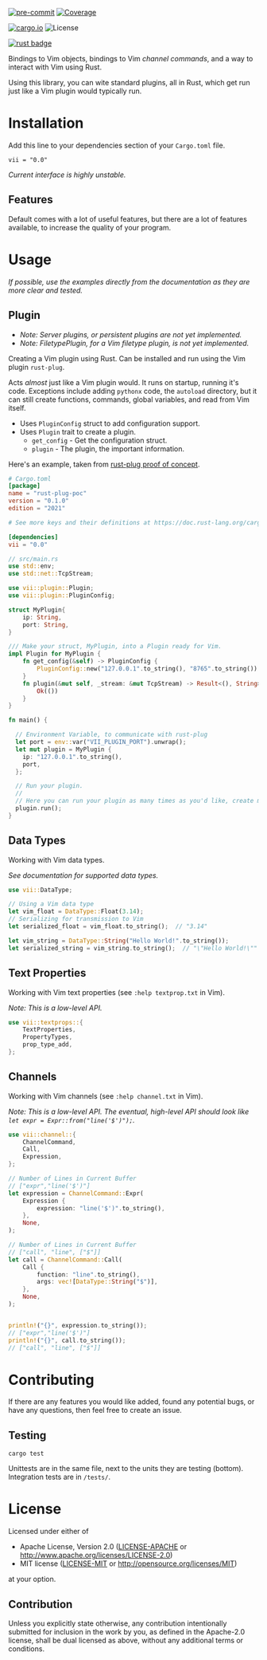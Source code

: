 [![pre-commit](https://img.shields.io/badge/pre--commit-enabled-brightgreen?logo=pre-commit&logoColor=white)](https://github.com/pre-commit/pre-commit)
[![Coverage](https://github.com/AceofSpades5757/vii/actions/workflows/tests.yml/badge.svg)](https://github.com/AceofSpades5757/vii/actions/workflows/tests.yml)

[![cargo.io](https://img.shields.io/crates/v/vii)](https://crates.io/crates/vii)
![License](https://img.shields.io/crates/l/vii?color=purple)

[![rust badge](https://img.shields.io/static/v1?label=Made%20with&message=Rust&style=for-the-badge&logo=rust&labelColor=e82833&color=b11522)](https://www.rust-lang.org/)

Bindings to Vim objects, bindings to Vim _channel commands_, and a way to interact with Vim using Rust.

Using this library, you can wite standard plugins, all in Rust, which get run just like a Vim plugin would typically run.

# Installation

Add this line to your dependencies section of your `Cargo.toml` file.

`vii = "0.0"`

_Current interface is highly unstable._

## Features

Default comes with a lot of useful features, but there are a lot of features available, to increase the quality of your program.

# Usage

_If possible, use the examples directly from the documentation as they are more clear and tested._

## Plugin

- _Note: Server plugins, or persistent plugins are not yet implemented._
- _Note: FiletypePlugin, for a Vim filetype plugin, is not yet implemented._

Creating a Vim plugin using Rust. Can be installed and run using the Vim plugin `rust-plug`.

Acts _almost_ just like a Vim plugin would. It runs on startup, running it's code. Exceptions include adding `pythonx` code, the `autoload` directory, but it can still create functions, commands, global variables, and read from Vim itself.

- Uses `PluginConfig` struct to add configuration support.
- Uses `Plugin` trait to create a plugin.
  - `get_config` - Get the configuration struct.
  - `plugin` - The plugin, the important information.

Here's an example, taken from [rust-plug proof of concept](https://github.com/AceofSpades5757/rust-plug-poc).

```toml
# Cargo.toml
[package]
name = "rust-plug-poc"
version = "0.1.0"
edition = "2021"

# See more keys and their definitions at https://doc.rust-lang.org/cargo/reference/manifest.html

[dependencies]
vii = "0.0"
```

```rust
// src/main.rs
use std::env;
use std::net::TcpStream;

use vii::plugin::Plugin;
use vii::plugin::PluginConfig;

struct MyPlugin{
    ip: String,
    port: String,
}

/// Make your struct, MyPlugin, into a Plugin ready for Vim.
impl Plugin for MyPlugin {
    fn get_config(&self) -> PluginConfig {
        PluginConfig::new("127.0.0.1".to_string(), "8765".to_string())
    }
    fn plugin(&mut self, _stream: &mut TcpStream) -> Result<(), String> {
        Ok(())
    }
}

fn main() {

  // Environment Variable, to communicate with rust-plug
  let port = env::var("VII_PLUGIN_PORT").unwrap();
  let mut plugin = MyPlugin {
    ip: "127.0.0.1".to_string(),
    port,
  };

  // Run your plugin.
  //
  // Here you can run your plugin as many times as you'd like, create multiple plugins, etc.
  plugin.run();
}
```

## Data Types

Working with Vim data types.

_See documentation for supported data types._

```rust
use vii::DataType;

// Using a Vim data type
let vim_float = DataType::Float(3.14);
// Serializing for transmission to Vim
let serialized_float = vim_float.to_string();  // "3.14"

let vim_string = DataType::String("Hello World!".to_string());
let serialized_string = vim_string.to_string();  // "\"Hello World!\""
```

## Text Properties

Working with Vim text properties (see `:help textprop.txt` in Vim).

_Note: This is a low-level API._

```rust
use vii::textprops::{
    TextProperties,
    PropertyTypes,
    prop_type_add,
};
```

## Channels

Working with Vim channels (see `:help channel.txt` in Vim).

_Note: This is a low-level API. The eventual, high-level API should look like `let expr = Expr::from("line('$')");`._

```rust
use vii::channel::{
    ChannelCommand,
    Call,
    Expression,
};

// Number of Lines in Current Buffer
// ["expr","line('$')"]
let expression = ChannelCommand::Expr(
    Expression {
        expression: "line('$')".to_string(),
    },
    None,
);

// Number of Lines in Current Buffer
// ["call", "line", ["$"]]
let call = ChannelCommand::Call(
    Call {
        function: "line".to_string(),
        args: vec![DataType::String("$")],
    },
    None,
);


println!("{}", expression.to_string());
// ["expr","line('$')"]
println!("{}", call.to_string());
// ["call", "line", ["$"]]
```

# Contributing

If there are any features you would like added, found any potential bugs, or have any questions, then feel free to create an issue.

## Testing

`cargo test`

Unittests are in the same file, next to the units they are testing (bottom). Integration tests are in `/tests/`.

# License

Licensed under either of

- Apache License, Version 2.0
  ([LICENSE-APACHE](LICENSE-APACHE) or http://www.apache.org/licenses/LICENSE-2.0)
- MIT license
  ([LICENSE-MIT](LICENSE-MIT) or http://opensource.org/licenses/MIT)

at your option.

## Contribution

Unless you explicitly state otherwise, any contribution intentionally submitted
for inclusion in the work by you, as defined in the Apache-2.0 license, shall be
dual licensed as above, without any additional terms or conditions.
